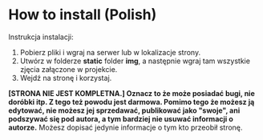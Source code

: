 # How to install (Polish)

Instrukcja instalacji:

1. Pobierz pliki i wgraj na serwer lub w lokalizacje strony.
2. Utwórz w folderze **static** folder **img**, a następnie wgraj tam wszystkie zjęcia załączone w projekcie.
3. Wejdź na stronę i korzystaj. 

**[STRONA NIE JEST KOMPLETNA.] Oznacz to że może posiadać bugi, nie doróbki itp. Z tego też powodu jest darmowa. Pomimo tego że możesz ją edytować, nie możesz jej sprzedawać, publikować jako "swoje", ani podszywać się pod autora, a tym bardziej nie usuwać informacji o autorze.** Możesz dopisać jedynie informacje o tym kto przeobił stronę. 
